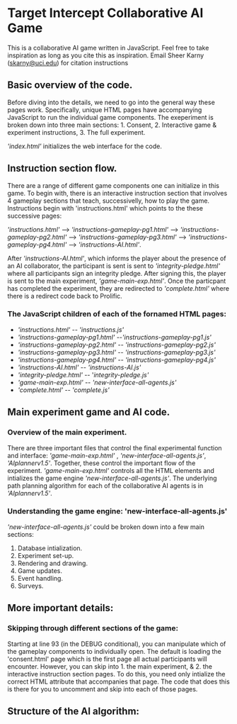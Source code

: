 <h1>
Target Intercept Collaborative AI Game
</h1>

This is a collaborative AI game written in JavaScript. Feel free to take inspiration as long as you cite this as inspiration. Email Sheer Karny (skarny@uci.edu) for citation instructions

<h2>
Basic overview of the code.
</h2>

Before diving into the details, we need to go into the general way these pages work. Specifically, unique HTML pages have accompanying JavaScript to run the individual game components. The exeperiment is broken down into three main sections: 1. Consent, 2. Interactive game \& experiment instructions, 3. The full experiment.

_'index.html'_ initializes the web interface for the code. 


<h2>
Instruction section flow.
</h2>

There are a range of different game components one can initialize in this game. To begin with, there is an interactive instruction section that involves 4 gameplay sections that teach, successivelly, how to play the game. Instructions begin with 'instructions.html' which points to the these successive pages: 

_'instructions.html'_ --> _'instructions-gameplay-pg1.html'_ --> _'instructions-gameplay-pg2.html'_ --> _'instructions-gameplay-pg3.html'_ --> _'instructions-gameplay-pg4.html'_ --> _'instructions-AI.html'_.

After _'instructions-AI.html'_, which informs the player about the presence of an AI collaborator, the participant is sent is sent to _'integrity-pledge.html'_ where all participants sign an integrity pledge. After signing this, the player is sent to the main experiment, _'game-main-exp.html'_. Once the particpant has completed the experiment, they are redirected to _'complete.html'_ where there is a redirect code back to Prolific.

<h3>
The JavaScript children of each of the fornamed HTML pages:
</h3>

* _'instructions.html'_ -- _'instructions.js'_
* _'instructions-gameplay-pg1.html'_ --_'instructions-gameplay-pg1.js'_
* _'instructions-gameplay-pg2.html'_ -- _'instructions-gameplay-pg2.js'_
* _'instructions-gameplay-pg3.html'_ -- _'instructions-gameplay-pg3.js'_
* _'instructions-gameplay-pg4.html'_ -- _'instructions-gameplay-pg4.js'_
* _'instructions-AI.html'_ -- _'instructions-AI.js'_
* _'integrity-pledge.html'_ -- '_integrity-pledge.js'_
* _'game-main-exp.html'_ -- _'new-interface-all-agents.js'_
* _'complete.html'_ -- _'complete.js'_


<h2>
Main experiment game and AI code.
</h2>

<h3>
Overview of the main experiment.
</h3>

There are three important files that control the final experimental function and interface: _'game-main-exp.html'_ , _'new-interface-all-agents.js'_, _'AIplannerv1.5'_. Together, these control the important flow of the experiment. _'game-main-exp.html'_ controls all the HTML elements and intializes the game engine _'new-interface-all-agents.js'_. The underlying path planning algorithm for each of the collaborative AI agents is in _'AIplannerv1.5'_.

<h3>
Understanding the game engine: 'new-interface-all-agents.js'
</h3>

_'new-interface-all-agents.js'_ could be broken down into a few main sections: 

1. Database intialization.
2. Experiment set-up.
3. Rendering and drawing.
4. Game updates.
4. Event handling.
5. Surveys.

<h2>
More important details:
</h2>

<h3>
Skipping through different sections of the game:
</h3>
Starting at line 93 (in the DEBUG conditional), you can manipulate which of the gameplay components to individually open. The default is loading the 'consent.html' page which is the first page all actual participants will encounter. However, you can skip into 1. the main experiment, & 2. the interactive instruction section pages. To do this, you need only intialize the correct HTML attribute that accompanies that page. The code that does this is there for you to uncomment and skip into each of those pages. 

<h2>
Structure of the AI algorithm:
</h2>
